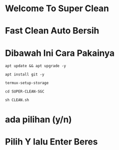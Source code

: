 # Welcome To Super Clean

# Fast Clean Auto Bersih

# Dibawah Ini Cara Pakainya

```apt update && apt upgrade -y```

```apt install git -y```

```termux-setup-storage```

```cd SUPER-CLEAN-SGC```

```sh CLEAN.sh```

# ada pilihan (y/n)

# Pilih Y lalu Enter Beres
